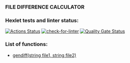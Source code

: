 ### FILE DIFFERENCE CALCULATOR

### Hexlet tests and linter status:
[![Actions Status](https://github.com/Alexsey-VR/php-project-48/actions/workflows/hexlet-check.yml/badge.svg)](https://github.com/Alexsey-VR/php-project-48/actions) [![check-for-linter](https://github.com/Alexsey-VR/php-project-48/actions/workflows/check-for-linter.yml/badge.svg)](https://github.com/Alexsey-VR/php-project-48/actions/workflows/check-for-linter.yml) [![Quality Gate Status](https://sonarcloud.io/api/project_badges/measure?project=Alexsey-VR_php-project-48&metric=alert_status)](https://sonarcloud.io/summary/new_code?id=Alexsey-VR_php-project-48)

### List of functions:
* [gendiff(string file1, string file2)](https://github.com/Alexsey-VR/php-project-48/blob/main/docs/gendiff.gif)

